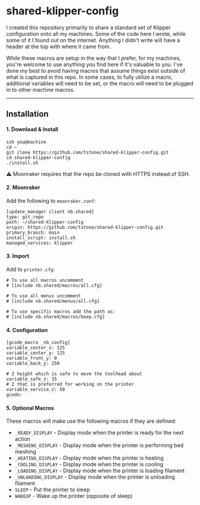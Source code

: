 # shared-klipper-config

I created this repository primarily to share a standard set of Klipper configuration onto all my machines. Some of the code here I wrote, while some of it I found out on the internet. Anything I didn't write will have a header at the top with where it came from.

While these macros are setup in the way that I prefer, for my machines, you're welcome to use anything you find here if it's valuable to you. I've done my best to avoid having macros that assume things exist outside of what is captured in this repo. In some cases, to fully utilize a macro, additional variables will need to be set, or the macro will need to be plugged in to other machine macros.

-------

## Installation

#### 1. Download & Install
```
ssh you@machine
cd ~
git clone https://github.com/tstone/shared-klipper-config.git
cd shared-klipper-config
./install.sh
```

⚠️ Moonraker requires that the repo be cloned with HTTPS instead of SSH.

#### 2. Moonraker
Add the following to `moonraker.conf`:

```
[update_manager client nb.shared]
type: git_repo
path: ~/shared-klipper-config
origin: https://github.com/tstone/shared-klipper-config.git
primary_branch: main
install_script: install.sh
managed_services: klipper
```

#### 3. Import
Add to `printer.cfg`:

```
# To use all macros uncomment
# [include nb.shared/macros/all.cfg]

# To use all menus uncomment
# [include nb.shared/menus/all.cfg]

# To use specific macros add the path as:
# [include nb.shared/macros/beep.cfg]
```

#### 4. Configuration
```
[gcode_macro _nb_config]
variable_center_x: 125
variable_center_y: 125
variable_front_y: 0
variable_back_y: 250

# Z height which is safe to move the toolhead about
variable_safe_z: 15
# Z that is preferred for working on the printer
variable_service_z: 50
gcode:
```

#### 5. Optional Macros

These macros will make use the following macros if they are defined:

  * `_READY_DISPLAY` - Display mode when the printer is ready for the next action
  * `_MESHING_DISPLAY` - Display mode when the printer is performing bed meshing
  * `_HEATING_DISPLAY` - Display mode when the printer is heating
  * `_COOLING_DISPLAY` - Display mode when the printer is cooling
  * `_LOADING_DISPLAY` - Display mode when the printer is loading filament
  * `_UNLOADING_DISPLAY` - Display mode when the printer is unloading filament
  * `SLEEP` - Put the printer to sleep
  * `WAKEUP` - Wake up the printer (opposite of sleep)
